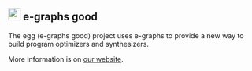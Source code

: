 <h2> <img height="25" src="https://egraphs-good.github.io/assets/egg.svg"> e-graphs good </h2>

The egg (e-graphs good) project uses e-graphs to provide a new way to build program optimizers and synthesizers.

More information is on [our website](https://egraphs-good.github.io/).
